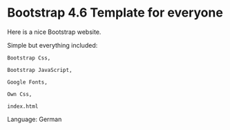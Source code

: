 # Bootstrap 4.6 Template for everyone
Here is a nice Bootstrap website.

Simple but everything included:
    
    Bootstrap Css,
    
    Bootstrap JavaScript,
    
    Google Fonts,
    
    Own Css,
    
    index.html

Language: German
